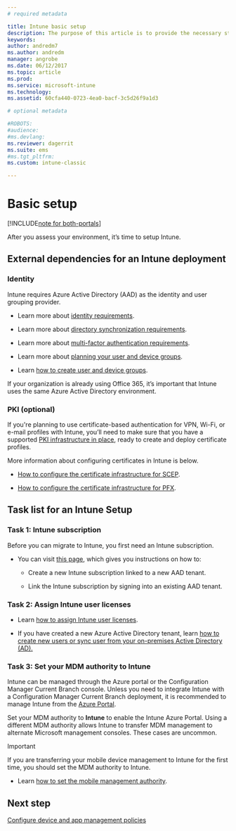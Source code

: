 ```yaml
---
# required metadata

title: Intune basic setup
description: The purpose of this article is to provide the necessary steps to set up Microsoft Intune.
keywords:
author: andredm7
ms.author: andredm
manager: angrobe
ms.date: 06/12/2017
ms.topic: article
ms.prod:
ms.service: microsoft-intune
ms.technology:
ms.assetid: 60cfa440-0723-4ea0-bacf-3c5d26f9a1d3

# optional metadata

#ROBOTS:
#audience:
#ms.devlang:
ms.reviewer: dagerrit
ms.suite: ems
#ms.tgt_pltfrm:
ms.custom: intune-classic

---
```


# Basic setup

[!INCLUDE[note for both-portals](./includes/note-for-both-portals.md)]

After you assess your environment, it’s time to setup Intune.

## External dependencies for an Intune deployment

### Identity

Intune requires Azure Active Directory (AAD) as the identity and user grouping provider.

-   Learn more about [identity requirements](https://docs.microsoft.com/active-directory/active-directory-hybrid-identity-design-considerations-overview#design-considerations-overview).

-   Learn more about [directory synchronization requirements](https://docs.microsoft.com/active-directory/active-directory-hybrid-identity-design-considerations-directory-sync-requirements).

-   Learn more about [multi-factor authentication requirements](https://docs.microsoft.com/active-directory/active-directory-hybrid-identity-design-considerations-multifactor-auth-requirements).

-   Learn more about [planning your user and device groups](/intune/users-add).

-   Learn [how to create user and device groups](/intune/groups-get-started).

If your organization is already using Office 365, it’s important that Intune uses the same Azure Active Directory environment.

### PKI (optional)

If you're planning to use certificate-based authentication for VPN, Wi-Fi, or e-mail profiles with Intune, you’ll need to make sure that you have a supported [PKI infrastructure in place](/intune/certificates-configure), ready to create and deploy certificate profiles.

More information about configuring certificates in Intune is below.

-   [How to configure the certificate infrastructure for SCEP](/intune/certificates-scep-configure).

-   [How to configure the certificate infrastructure for PFX](/intune/certficates-pfx-configure).


## Task list for an Intune Setup

### Task 1: Intune subscription

Before you can migrate to Intune, you first need an Intune subscription.

-   You can visit [this page](https://portal.office.com/Signup/Signup.aspx?OfferId=40BE278A-DFD1-470a-9EF7-9F2596EA7FF9&dl=INTUNE_A&ali=1#0), which gives you instructions on how to:

    -   Create a new Intune subscription linked to a new AAD tenant.

    -   Link the Intune subscription by signing into an existing AAD tenant.

### Task 2: Assign Intune user licenses

-   Learn [how to assign Intune user licenses](licenses-assign.md).

-   If you have created a new Azure Active Directory tenant, learn [how to create new users or sync user from your on-premises Active Directory (AD).](https://docs.microsoft.com/azure/active-directory/connect/active-directory-aadconnect)

### Task 3: Set your MDM authority to Intune

Intune can be managed through the Azure portal or the Configuration Manager Current Branch console. Unless you need to integrate Intune with a Configuration Manager Current Branch deployment, it is recommended to manage Intune from the [Azure Portal](https://portal.azure.com).

Set your MDM authority to **Intune** to enable the Intune Azure Portal. Using a different MDM authority allows Intune to transfer MDM management to alternate Microsoft management consoles. These cases are uncommon.

> [!IMPORTANT]
> If you are transferring your mobile device management to Intune for the first time, you should set the MDM authority to Intune.

-   Learn [how to set the mobile management authority](/intune/mdm-authority-set).

## Next step

[Configure device and app management policies](migration-guide-configure-policies.md)

